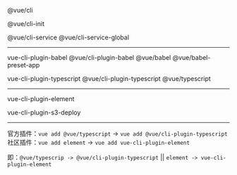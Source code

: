 @vue/cli

@vue/cli-init

@vue/cli-service
@vue/cli-service-global

---

vue-cli-plugin-babel
    @vue/cli-plugin-babel
    @vue/babel
    @vue/babel-preset-app

vue-cli-plugin-typescript
    @vue/cli-plugin-typescript
    @vue/typescript

---

vue-cli-plugin-element

vue-cli-plugin-s3-deploy

---

官方插件：`vue add @vue/typescript` -> `vue add @vue/cli-plugin-typescript`
社区插件：`vue add element` -> `vue add vue-cli-plugin-element`

即：`@vue/typescrip -> @vue/cli-plugin-typescript` || `element -> vue-cli-plugin-element`
